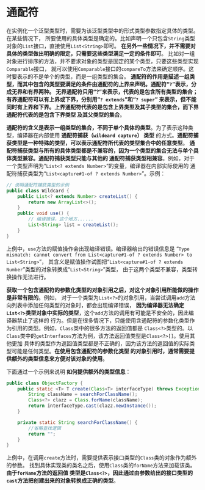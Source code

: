 通配符
=================================================================
在实例化一个泛型类型时，需要为该泛型类型中的形式类型参数指定具体的类型。在某些情况下，
所要使用的具体类型是确定的。比如声明一个只包含`String`类型对象的`List`接口，直接使用`List<String>`即可。
**在另外一些情况下，并不需要对具体的类型做出明确的限定，只需要这些类型满足一定的条件即可**。
比如对一组对象进行排序的方法，并不要求对象的类型是固定的某个类型，只要这些类型实现`Comparable`接口，
就可以使用`Comparable`接口的`compareTo`方法来确定顺序。这时要表示的不是单个的类型，而是一组类型的集合。
**通配符的作用是描述一组类型，而其中包含的类型要满足的条件由通配符的上界来声明。通配符“`?`”表示，分成无界和有界两种。
无界通配符只用“?”来表示，代表的是包含所有类型的集合；有界通配符可以有上界或下界，分别用“`? extends`”和“`? super`”
来表示，但不能同时有上界和下界。上界通配符代表的是包含上界类型及其子类型的集合，而下界通配符代表的是包含下界类型
及其父类型的集合**。

**通配符的含义是表示一组类型的集合，不同于单个具体的类型**。为了表示这种类型，编译器在内部使用 **通配符捕获（`wildeard capture`）
类型** 的方式。**通配符捕获类型是一种特殊的类型，可以表示通配符所代表的类型集合中的任意类型**。
**通配符捕获类型与所有的具体类型都是不兼容的，因为一个类型的集合无法与单个具体类型兼容。通配符捕获类型只能与其他的
通配符捕获类型相兼容**。例如，对于一个类型声明为“`List<? extends Number>`“的变量，编译器在内部实际使用的
通配符捕获类型为“`List<capture#1-of ? extends Number>`”。示例：
```java
// 说明通配符捕获类型的示例
public class Wildcard {
    public List<? extends Number> createList() {
        return new ArrayList<>();
    }
    public void use() {
        // 编译错误，这个地方......
        List<String> list = createList();
    }
}
```
上例中，`use`方法的赋值操作会出现编译错误。编译器给出的错误信息是
“`Type mismatch: cannot convert from List<capture#1-of ? extends Number> to List<String>`”，
其含义是赋值操作试图把“`List<capture#1-of ? extends Number`”类型的对象转换成“`List<String>`”类型，
由于这两个类型不兼容，类型转换操作无法进行。

**获取一个包含通配符的参数化类型的对象引用之后，对这个对象引用所能做的操作是非常有限的**。例如，
对于一个类型为`List<?>`的对象引用，当尝试调用`add`方法向列表中添加任何类型的对象时，都会出现编译错误，
**因为编译器无法确定`List<?>`类型对象中实际的类型**，这个`add`方法的调用有可能是不安全的，因此编译器禁止了这样的
行为。但是在很多情况下，只能使用含通配符的参数化类型作为引用的类型。例如，`Class`类中的很多方法的返回值都是
`Class<?>`类型的。以`Class`类中的`getInterfaces`方法为例，该方法返回值类型是`Class<?>[]`。使用其他更加
具体的类型作为返回值类型都是不正确的，因为该方法的返回值的实际类型可能是任何类型。**在使用包含通配符的参数化类型
的对象引用时，通常需要提供额外的类型信息来方便对该对象的使用**。

下面通过一个示例来说明 **如何提供额外的类型信息**：
```java
public class ObjectFactory {
    public static <T> T create(Class<T> interfaceType) throws Exception {
        String className = searchForClassName();
        Class<?> clazz = Class.forName(className);
        return interfaceType.cast(clazz.newInstance());
    }

    private static String searchForClassName() {
        //省略查找逻辑
        return "";
    }
}
```
上例中，在调用`create`方法时，需要提供表示接口类型的`Class`类的对象作为额外的参数。
找到具休实现类的类名之后，使用`Class`类的`forName`方法来加载该类。**由于`forName`方法的返回值
类型是`Class<?>`，因此通过由参数给出的接口类型的`cast`方法把创建出来的对象转换成正确的类型**。






